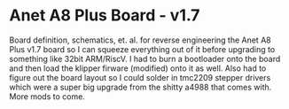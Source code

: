 # Anet A8 Plus Board - v1.7

Board definition, schematics, et. al. for reverse engineering the Anet A8 Plus v1.7 board so I can squeeze everything out of it before
upgrading to something like 32bit ARM/RiscV. I had to burn a bootloader onto the board and then load the klipper firware (modified) onto it as well. Also had to figure out the board layout so I could solder in tmc2209 stepper drivers which were a super big upgrade from the shitty a4988 that comes with. More mods to come.
